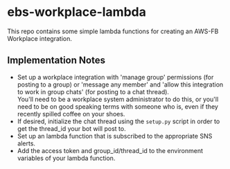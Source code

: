 # ebs-workplace-lambda
This repo contains some simple lambda functions for creating an AWS-FB Workplace integration. 

## Implementation Notes
* Set up a workplace integration with 'manage group' permissions (for posting to a group) or 
'message any member' and 'allow this integration to work in group chats' (for posting to a chat thread).  
You'll need to be a workplace system administrator to do this, or you'll need to be on good speaking terms with 
someone who is, even if they recently spilled coffee on your shoes. 
* If desired, initialize the chat thread using the ``setup.py`` script in order to get the thread_id your bot will post to.
* Set up an lambda function that is subscribed to the appropriate SNS alerts.  
* Add the access token and group_id/thread_id to the environment variables of your lambda function. 



